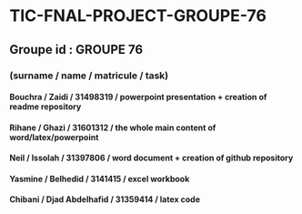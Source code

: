 # TIC-FNAL-PROJECT-GROUPE-76
## Groupe id : GROUPE 76
### (surname / name  / matricule / task)
#### Bouchra / Zaidi / 31498319 / powerpoint presentation +  creation of readme repository
#### Rihane / Ghazi / 31601312 / the whole main content of word/latex/powerpoint
#### Neil / Issolah / 31397806 / word document + creation of github repository
#### Yasmine / Belhedid / 3141415 / excel workbook
#### Chibani / Djad Abdelhafid / 31359414 / latex code
